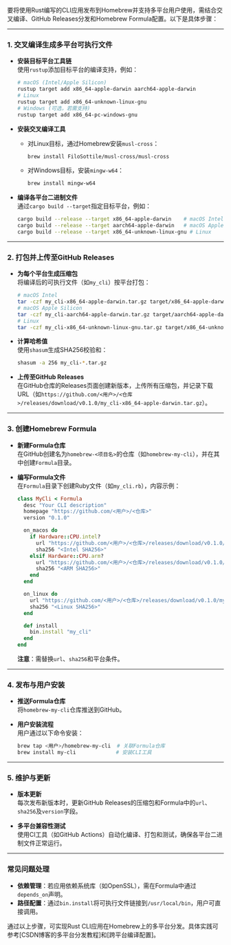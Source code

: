 要将使用Rust编写的CLI应用发布到Homebrew并支持多平台用户使用，需结合交叉编译、GitHub Releases分发和Homebrew Formula配置。以下是具体步骤：

---

### **1. 交叉编译生成多平台可执行文件**
- **安装目标平台工具链**  
  使用`rustup`添加目标平台的编译支持，例如：  
  ```bash
  # macOS (Intel/Apple Silicon)
  rustup target add x86_64-apple-darwin aarch64-apple-darwin
  # Linux
  rustup target add x86_64-unknown-linux-gnu
  # Windows (可选，若需支持)
  rustup target add x86_64-pc-windows-gnu
  ```

- **安装交叉编译工具**  
  - 对Linux目标，通过Homebrew安装`musl-cross`：  
    ```bash
    brew install FiloSottile/musl-cross/musl-cross
    ```
  - 对Windows目标，安装`mingw-w64`：  
    ```bash
    brew install mingw-w64
    ```

- **编译各平台二进制文件**  
  通过`cargo build --target`指定目标平台，例如：  
  ```bash
  cargo build --release --target x86_64-apple-darwin    # macOS Intel
  cargo build --release --target aarch64-apple-darwin   # macOS Apple Silicon
  cargo build --release --target x86_64-unknown-linux-gnu # Linux
  ```

---

### **2. 打包并上传至GitHub Releases**
- **为每个平台生成压缩包**  
  将编译后的可执行文件（如`my_cli`）按平台打包：  
  ```bash
  # macOS Intel
  tar -czf my_cli-x86_64-apple-darwin.tar.gz target/x86_64-apple-darwin/release/my_cli
  # macOS Apple Silicon
  tar -czf my_cli-aarch64-apple-darwin.tar.gz target/aarch64-apple-darwin/release/my_cli
  # Linux
  tar -czf my_cli-x86_64-unknown-linux-gnu.tar.gz target/x86_64-unknown-linux-gnu/release/my_cli
  ```

- **计算哈希值**  
  使用`shasum`生成SHA256校验和：  
  ```bash
  shasum -a 256 my_cli-*.tar.gz
  ```

- **上传至GitHub Releases**  
  在GitHub仓库的Releases页面创建新版本，上传所有压缩包，并记录下载URL（如`https://github.com/<用户>/<仓库>/releases/download/v0.1.0/my_cli-x86_64-apple-darwin.tar.gz`）。

---

### **3. 创建Homebrew Formula**
- **新建Formula仓库**  
  在GitHub创建名为`homebrew-<项目名>`的仓库（如`homebrew-my-cli`），并在其中创建`Formula`目录。

- **编写Formula文件**  
  在`Formula`目录下创建Ruby文件（如`my_cli.rb`），内容示例：  
  ```ruby
  class MyCli < Formula
    desc "Your CLI description"
    homepage "https://github.com/<用户>/<仓库>"
    version "0.1.0"

    on_macos do
      if Hardware::CPU.intel?
        url "https://github.com/<用户>/<仓库>/releases/download/v0.1.0/my_cli-x86_64-apple-darwin.tar.gz"
        sha256 "<Intel SHA256>"
      elsif Hardware::CPU.arm?
        url "https://github.com/<用户>/<仓库>/releases/download/v0.1.0/my_cli-aarch64-apple-darwin.tar.gz"
        sha256 "<ARM SHA256>"
      end
    end

    on_linux do
      url "https://github.com/<用户>/<仓库>/releases/download/v0.1.0/my_cli-x86_64-unknown-linux-gnu.tar.gz"
      sha256 "<Linux SHA256>"
    end

    def install
      bin.install "my_cli"
    end
  end
  ```
  **注意**：需替换`url`、`sha256`和平台条件。

---

### **4. 发布与用户安装**
- **推送Formula仓库**  
  将`homebrew-my-cli`仓库推送到GitHub。

- **用户安装流程**  
  用户通过以下命令安装：  
  ```bash
  brew tap <用户>/homebrew-my-cli  # 关联Formula仓库
  brew install my-cli             # 安装CLI工具
  ```

---

### **5. 维护与更新**
- **版本更新**  
  每次发布新版本时，更新GitHub Releases的压缩包和Formula中的`url`、`sha256`及`version`字段。
  
- **多平台兼容性测试**  
  使用CI工具（如GitHub Actions）自动化编译、打包和测试，确保各平台二进制文件正常运行。

---

### **常见问题处理**
- **依赖管理**：若应用依赖系统库（如OpenSSL），需在Formula中通过`depends_on`声明。
- **路径配置**：通过`bin.install`将可执行文件链接到`/usr/local/bin`，用户可直接调用。

通过以上步骤，可实现Rust CLI应用在Homebrew上的多平台分发。具体实践可参考[CSDN博客的多平台分发教程]和[跨平台编译配置]。
